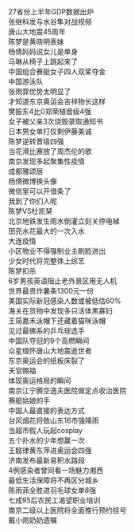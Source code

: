 27省份上半年GDP数据出炉  
张继科发与水谷隼对战视频  
唐山大地震45周年  
陈梦是黄晓明表妹  
杨倩妈妈说女儿是单身  
马琳从椅子上跳起来了  
中国组合赛艇女子四人双桨夺金  
中国游泳队  
张雨霏优势太明显了  
才知道东京奥运会吉祥物长这样  
樊振东4比0郑荣植晋级4强  
女子被父亲3次烧毁录取通知书  
日本男女单打仅剩伊藤美诚  
陈梦逆转晋级四强  
当花滑比赛放了周杰伦的歌  
南京发现多起聚集性疫情  
成都雅颂居  
杨倩微博换头像  
微信里可以开借条了  
我到了你们人呢  
陈梦VS杜凯琹  
北京地铁发生雨水倒灌立刻关停电梯  
田亮水花最大的一次入水  
大连疫情  
小区物业不得强制业主刷脸进出  
少女时代将完整体上综艺  
陈梦扣杀  
6岁男孩英语阻止老外景区用无人机  
世界最贵炸薯条1300元一份  
美国实际新冠感染人数或被低估60%  
海关在货物中发现多只活体黑寡妇  
王简嘉禾泳帽下还藏着猫咪泳帽  
见过最佛系的乒乓球选手  
中国队夺冠的9个高燃瞬间  
众星缅怀唐山大地震逝世者  
东京奥运会的纸板床裂了  
天官赐福  
体现奥运格局的瞬间  
南京江宁腾空逸夫医院做定点收治医院  
赛艇姑娘的手  
中国人最直接的表达方式  
台风烟花将致山东16市强降雨  
当超市假人玩起cosplay  
五个扑水的少年想赢一次  
王懿律黄东萍进奥运会四强  
济南发布最新易积水路段  
4例感染者曾同看一场魅力湘西  
最低生活保障将不再区分城乡  
陈雨菲全胜进羽毛球女单8强  
七成95后农民工渴望职业培训  
南京二级以上医院将全面推行预约挂号  
戴小雨奶奶遗嘱  
